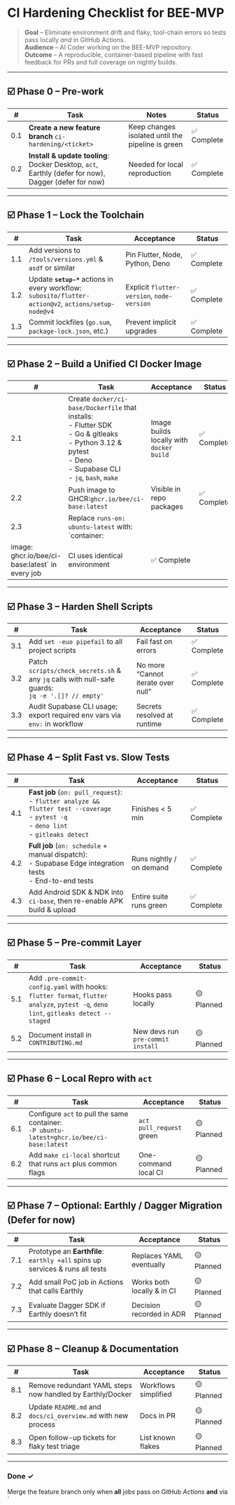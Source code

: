 # CI Hardening Checklist for BEE-MVP

> **Goal** – Eliminate environment drift and flaky, tool-chain errors so tests
> pass locally _and_ in GitHub Actions.\
> **Audience** – AI Coder working on the BEE-MVP repository.\
> **Outcome** – A reproducible, container-based pipeline with fast feedback for
> PRs and full coverage on nightly builds.

---

## ☑️ Phase 0 – Pre-work

| #   | Task                                                                                                 | Notes                                             | Status      |
| --- | ---------------------------------------------------------------------------------------------------- | ------------------------------------------------- | ----------- |
| 0.1 | **Create a new feature branch** `ci-hardening/<ticket>`                                              | Keep changes isolated until the pipeline is green | ✅ Complete |
| 0.2 | **Install & update tooling**: Docker Desktop, `act`, Earthly (defer for now), Dagger (defer for now) | Needed for local reproduction                     | ✅ Complete |

---

## ☑️ Phase 1 – Lock the Toolchain

| #   | Task                                                                                                     | Acceptance                                 | Status      |
| --- | -------------------------------------------------------------------------------------------------------- | ------------------------------------------ | ----------- |
| 1.1 | Add versions to `/tools/versions.yml` & `asdf` or similar                                                | Pin Flutter, Node, Python, Deno            | ✅ Complete |
| 1.2 | Update **`setup-*`** actions in every workflow:<br>`subosito/flutter-action@v2`, `actions/setup-node@v4` | Explicit `flutter-version`, `node-version` | ✅ Complete |
| 1.3 | Commit lockfiles (`go.sum`, `package-lock.json`, etc.)                                                   | Prevent implicit upgrades                  | ✅ Complete |

---

## ☑️ Phase 2 – Build a Unified CI Docker Image

| #                                               | Task                                                                                                                                                                  | Acceptance                               | Status      |
| ----------------------------------------------- | --------------------------------------------------------------------------------------------------------------------------------------------------------------------- | ---------------------------------------- | ----------- |
| 2.1                                             | Create `docker/ci-base/Dockerfile` that installs:<br>- Flutter SDK<br>- Go & gitleaks<br>- Python 3.12 & pytest<br>- Deno<br>- Supabase CLI<br>- `jq`, `bash`, `make` | Image builds locally with `docker build` | ✅ Complete |
| 2.2                                             | Push image to GHCR:`ghcr.io/bee/ci-base:latest`                                                                                                                       | Visible in repo packages                 | ✅ Complete |
| 2.3                                             | Replace `runs-on: ubuntu-latest` with: <br>`container:                                                                                                                |                                          |             |
| image: ghcr.io/bee/ci-base:latest` in every job | CI uses identical environment                                                                                                                                         | ✅ Complete                              |             |

---

## ☑️ Phase 3 – Harden Shell Scripts

| #   | Task                                                                                                | Acceptance                         | Status      |
| --- | --------------------------------------------------------------------------------------------------- | ---------------------------------- | ----------- |
| 3.1 | Add `set -euo pipefail` to all project scripts                                                      | Fail fast on errors                | ✅ Complete |
| 3.2 | Patch `scripts/check_secrets.sh` & any `jq` calls with null-safe guards:<br>`jq -e '.[]? // empty'` | No more “Cannot iterate over null” | ✅ Complete |
| 3.3 | Audit Supabase CLI usage; export required env vars via `env:` in workflow                           | Secrets resolved at runtime        | ✅ Complete |

---

## ☑️ Phase 4 – Split Fast vs. Slow Tests

| #   | Task                                                                                                                                          | Acceptance               | Status      |
| --- | --------------------------------------------------------------------------------------------------------------------------------------------- | ------------------------ | ----------- |
| 4.1 | **Fast job** (`on: pull_request`):<br>- `flutter analyze && flutter test --coverage`<br>- `pytest -q`<br>- `deno lint`<br>- `gitleaks detect` | Finishes < 5 min         | ✅ Complete |
| 4.2 | **Full job** (`on: schedule` + manual dispatch):<br>- Supabase Edge integration tests<br>- End-to-end tests                                   | Runs nightly / on demand | ✅ Complete |
| 4.3 | Add Android SDK & NDK into `ci-base`, then re-enable APK build & upload                                                                       | Entire suite runs green  | ✅ Complete |

---

## ☑️ Phase 5 – Pre-commit Layer

| #   | Task                                                                                                                                   | Acceptance                        | Status     |
| --- | -------------------------------------------------------------------------------------------------------------------------------------- | --------------------------------- | ---------- |
| 5.1 | Add `.pre-commit-config.yaml` with hooks:<br>`flutter format`, `flutter analyze`, `pytest -q`, `deno lint`, `gitleaks detect --staged` | Hooks pass locally                | 🟡 Planned |
| 5.2 | Document install in `CONTRIBUTING.md`                                                                                                  | New devs run `pre-commit install` | 🟡 Planned |

---

## ☑️ Phase 6 – Local Repro with `act`

| #   | Task                                                                                          | Acceptance               | Status     |
| --- | --------------------------------------------------------------------------------------------- | ------------------------ | ---------- |
| 6.1 | Configure `act` to pull the same container: <br>`-P ubuntu-latest=ghcr.io/bee/ci-base:latest` | `act pull_request` green | 🟡 Planned |
| 6.2 | Add `make ci-local` shortcut that runs `act` plus common flags                                | One-command local CI     | 🟡 Planned |

---

## ☑️ Phase 7 – Optional: Earthly / Dagger Migration (Defer for now)

| #   | Task                                                                          | Acceptance                 | Status     |
| --- | ----------------------------------------------------------------------------- | -------------------------- | ---------- |
| 7.1 | Prototype an **Earthfile**: `earthly +all` spins up services & runs all tests | Replaces YAML eventually   | 🟡 Planned |
| 7.2 | Add small PoC job in Actions that calls Earthly                               | Works both locally & in CI | 🟡 Planned |
| 7.3 | Evaluate Dagger SDK if Earthly doesn’t fit                                    | Decision recorded in ADR   | 🟡 Planned |

---

## ☑️ Phase 8 – Cleanup & Documentation

| #   | Task                                                          | Acceptance           | Status     |
| --- | ------------------------------------------------------------- | -------------------- | ---------- |
| 8.1 | Remove redundant YAML steps now handled by Earthly/Docker     | Workflows simplified | 🟡 Planned |
| 8.2 | Update `README.md` and `docs/ci_overview.md` with new process | Docs in PR           | 🟡 Planned |
| 8.3 | Open follow-up tickets for flaky test triage                  | List known flakes    | 🟡 Planned |

---

### Done ✓

Merge the feature branch only when **all** jobs pass on GitHub _Actions_ **and**
via `
